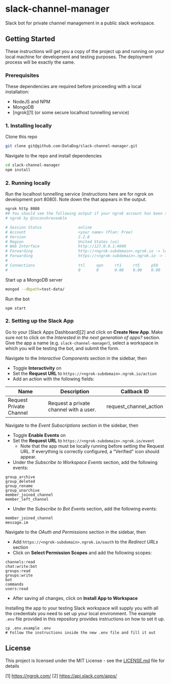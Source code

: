 # slack-channel-manager

Slack bot for private channel management in a public slack workspace.

## Getting Started

These instructions will get you a copy of the project up and running on your local machine for development and testing purposes. The deployment process will be exactly the same.

### Prerequisites

These dependencies are required before proceeding with a local installation:
- NodeJS and NPM
- MongoDB
- [ngrok][1] (or some secure localhost tunnelling service)

### 1. Installing locally

Clone this repo

```sh
git clone git@github.com:DataDog/slack-channel-manager.git
```

Navigate to the repo and install dependencies

```sh
cd slack-channel-manager
npm install
```

### 2. Running locally

Run the localhost tunnelling service (instructions here are for ngrok on development port 8080).
Note down the <ngrok-subdomain> that appears in the output.

```sh
ngrok http 8080
## You should see the following output if your ngrok account has been setup correctly
# ngrok by @inconshreveable                                                                                                # # # (Ctrl+C to quit)

# Session Status                online
# Account                       <your name> (Plan: Free)
# Version                       2.2.8
# Region                        United States (us)
# Web Interface                 http://127.0.0.1:4040
# Forwarding                    http://<ngrok-subdomain>.ngrok.io -> localhost:8080
# Forwarding                    https://<ngrok-subdomain>.ngrok.io -> localhost:8080
#
# Connections                   ttl     opn     rt1     rt5     p50     p90
#                               0       0       0.00    0.00    0.00    0.00
```

Start up a MongoDB server

```sh
mongod --dbpath=test-data/
```

Run the bot

```
npm start
```

### 2. Setting up the Slack App

Go to your [Slack Apps Dashboard][2] and click on **Create New App**. Make sure not to click on the _Interested in the next generation of apps?_ section. Give the app a name (e.g. `slack-channel-manager`), select a workspace in which you will be testing the bot, and submit the form.

Navigate to the _Interactive Components_ section in the sidebar, then
- Toggle **Interactivity** on
- Set the **Request URL** to `https://<ngrok-subdomain>.ngrok.io/action`
- Add an action with the following fields:

| Name | Description | Callback ID |
| --- | --- | --- |
| Request Private Channel | Request a private channel with a user. | request_channel_action |

Navigate to the _Event Subscriptions_ section in the sidebar, then
- Toggle **Enable Events** on
- Set the **Request URL** to `https://<ngrok-subdomain>.ngrok.io/event`
    - Note that the app must be locally running before setting the Request URL. If everything is correctly configured, a "Verified" icon should appear.
- Under the _Subscribe to Workspace Events_ section, add the following events:

```
group_archive
group_deleted
group_rename
group_unarchive
member_joined_channel
member_left_channel
```

- Under the _Subscribe to Bot Events_ section, add the following events:

```
member_joined_channel
message.im
```

Navigate to the _OAuth and Permissions_ section in the sidebar, then
- Add `https://<ngrok-subdomain>.ngrok.io/oauth` to the _Redirect URLs_ section
- Click on **Select Permission Scopes** and add the following scopes:

```
channels:read
chat:write:bot
groups:read
groups:write
bot
commands
users:read
```

- After saving all changes, click on **Install App to Workspace**

Installing the app to your testing Slack workspace will supply you with all the credentials you need to set up your local environment. The example `.env` file provided in this repository provides instructions on how to set it up.

```
cp .env.example .env
# Follow the instructions inside the new .env file and fill it out
```

## License

This project is licensed under the MIT License - see the [LICENSE.md](LICENSE.md) file for details

[1] https://ngrok.com/
[2] https://api.slack.com/apps/
